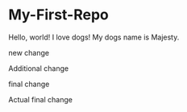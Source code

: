 # My-First-Repo

Hello, world!
I love dogs!
My dogs name is Majesty.

new change

Additional change

final change

Actual final change


